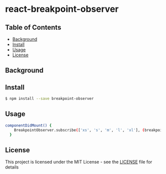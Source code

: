 # react-breakpoint-observer

## Table of Contents

- [Background](#background)
- [Install](#install)
- [Usage](#usage)
- [License](#license)

## Background

## Install
```sh
$ npm install --save breakpoint-observer
```

## Usage

```sh
componentDidMount() {
    BreakpointObserver.subscribe(['xs', 's', 'm', 'l', 'xl'], (breakpoint, direction) => /* some custom code */})
  }
```

## License

This project is licensed under the MIT License - see the [LICENSE](LICENSE) file for details
